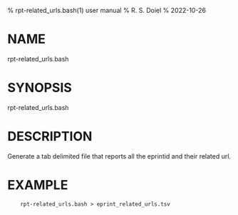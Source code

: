 % rpt-related_urls.bash(1) user manual
% R. S. Doiel
% 2022-10-26

# NAME

rpt-related_urls.bash

# SYNOPSIS

rpt-related_urls.bash

# DESCRIPTION

Generate a tab delimited file that reports all the eprintid and
their related url.

# EXAMPLE

~~~
    rpt-related_urls.bash > eprint_related_urls.tsv
~~~

